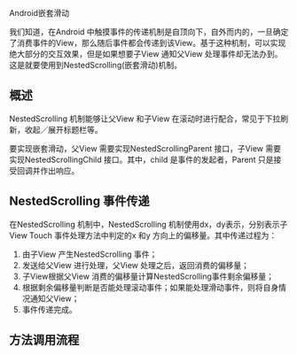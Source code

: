 Android嵌套滑动

我们知道，在Android 中触摸事件的传递机制是自顶向下，自外而内的，一旦确定了消费事件的View，那么随后事件都会传递到该View。基于这种机制，可以实现绝大部分的交互效果，但是如果想要子View 通知父View 处理事件却无法办到。这是就要使用到NestedScrolling(嵌套滑动)机制。

## 概述

NestedScrolling 机制能够让父View 和子View 在滚动时进行配合，常见于下拉刷新，收起／展开标题栏等。

要实现嵌套滑动，父View 需要实现NestedScrollingParent 接口，子View 需要实现NestedScrollingChild 接口。其中，child 是事件的发起者，Parent 只是接受回调并作出响应。

## NestedScrolling 事件传递

在NestedScrolling 机制中，NestedScrolling 机制使用dx，dy表示，分别表示子View Touch 事件处理方法中判定的x 和y 方向上的偏移量。其中传递过程为：

1. 由子View 产生NestedScrolling 事件；
2. 发送给父View 进行处理，父View 处理之后，返回消费的偏移量；
3. 子View根据父View 消费的偏移量计算NestedScrolling事件剩余偏移量；
4. 根据剩余偏移量判断是否能处理滚动事件；如果能处理滑动事件，则将自身情况通知父View；
5. 事件传递完成。

## 方法调用流程


